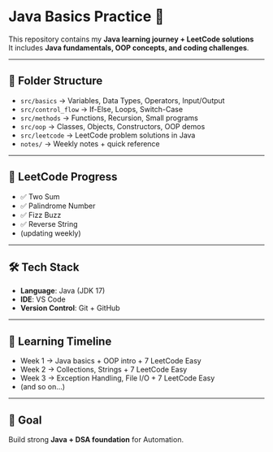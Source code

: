 # Java Basics Practice 🚀

This repository contains my **Java learning journey + LeetCode solutions**  
It includes **Java fundamentals, OOP concepts, and coding challenges**.

---

## 📌 Folder Structure
- `src/basics` → Variables, Data Types, Operators, Input/Output  
- `src/control_flow` → If-Else, Loops, Switch-Case  
- `src/methods` → Functions, Recursion, Small programs  
- `src/oop` → Classes, Objects, Constructors, OOP demos  
- `src/leetcode` → LeetCode problem solutions in Java  
- `notes/` → Weekly notes + quick reference  

---

## 🚀 LeetCode Progress
- ✅ Two Sum  
- ✅ Palindrome Number  
- ✅ Fizz Buzz  
- ✅ Reverse String  
- (updating weekly)  

---

## 🛠️ Tech Stack
- **Language**: Java (JDK 17)  
- **IDE**: VS Code  
- **Version Control**: Git + GitHub  

---

## 📅 Learning Timeline
- Week 1 → Java basics + OOP intro + 7 LeetCode Easy  
- Week 2 → Collections, Strings + 7 LeetCode Easy  
- Week 3 → Exception Handling, File I/O + 7 LeetCode Easy  
- (and so on…)

---

## 🌟 Goal
Build strong **Java + DSA foundation** for Automation.
